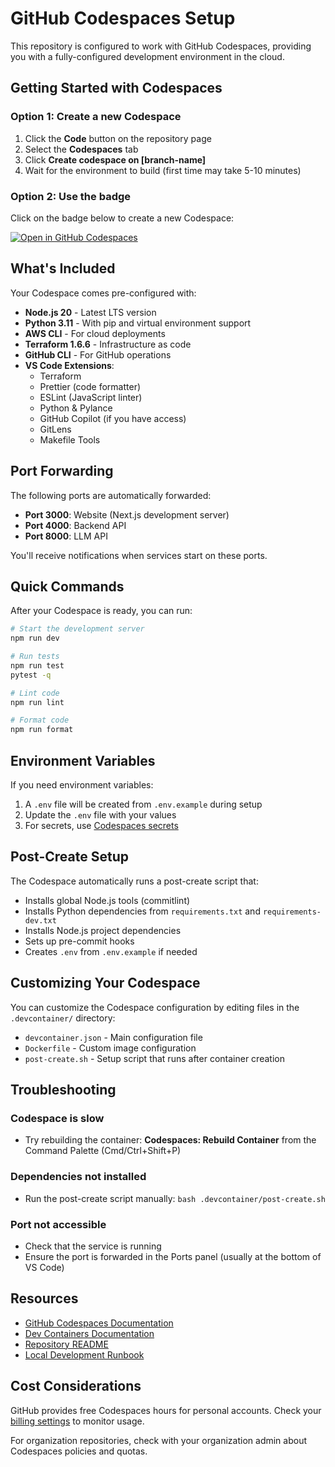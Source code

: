 # GitHub Codespaces Setup

This repository is configured to work with GitHub Codespaces, providing you with a fully-configured development environment in the cloud.

## Getting Started with Codespaces

### Option 1: Create a new Codespace

1. Click the **Code** button on the repository page
2. Select the **Codespaces** tab
3. Click **Create codespace on [branch-name]**
4. Wait for the environment to build (first time may take 5-10 minutes)

### Option 2: Use the badge

Click on the badge below to create a new Codespace:

[![Open in GitHub Codespaces](https://github.com/codespaces/badge.svg)](https://codespaces.new/blackboxprogramming/blackroad-prism-console)

## What's Included

Your Codespace comes pre-configured with:

- **Node.js 20** - Latest LTS version
- **Python 3.11** - With pip and virtual environment support
- **AWS CLI** - For cloud deployments
- **Terraform 1.6.6** - Infrastructure as code
- **GitHub CLI** - For GitHub operations
- **VS Code Extensions**:
  - Terraform
  - Prettier (code formatter)
  - ESLint (JavaScript linter)
  - Python & Pylance
  - GitHub Copilot (if you have access)
  - GitLens
  - Makefile Tools

## Port Forwarding

The following ports are automatically forwarded:

- **Port 3000**: Website (Next.js development server)
- **Port 4000**: Backend API
- **Port 8000**: LLM API

You'll receive notifications when services start on these ports.

## Quick Commands

After your Codespace is ready, you can run:

```bash
# Start the development server
npm run dev

# Run tests
npm run test
pytest -q

# Lint code
npm run lint

# Format code
npm run format
```

## Environment Variables

If you need environment variables:

1. A `.env` file will be created from `.env.example` during setup
2. Update the `.env` file with your values
3. For secrets, use [Codespaces secrets](https://docs.github.com/en/codespaces/managing-your-codespaces/managing-encrypted-secrets-for-your-codespaces)

## Post-Create Setup

The Codespace automatically runs a post-create script that:

- Installs global Node.js tools (commitlint)
- Installs Python dependencies from `requirements.txt` and `requirements-dev.txt`
- Installs Node.js project dependencies
- Sets up pre-commit hooks
- Creates `.env` from `.env.example` if needed

## Customizing Your Codespace

You can customize the Codespace configuration by editing files in the `.devcontainer/` directory:

- `devcontainer.json` - Main configuration file
- `Dockerfile` - Custom image configuration
- `post-create.sh` - Setup script that runs after container creation

## Troubleshooting

### Codespace is slow
- Try rebuilding the container: **Codespaces: Rebuild Container** from the Command Palette (Cmd/Ctrl+Shift+P)

### Dependencies not installed
- Run the post-create script manually: `bash .devcontainer/post-create.sh`

### Port not accessible
- Check that the service is running
- Ensure the port is forwarded in the Ports panel (usually at the bottom of VS Code)

## Resources

- [GitHub Codespaces Documentation](https://docs.github.com/en/codespaces)
- [Dev Containers Documentation](https://containers.dev/)
- [Repository README](../README.md)
- [Local Development Runbook](../RUNBOOK.md)

## Cost Considerations

GitHub provides free Codespaces hours for personal accounts. Check your [billing settings](https://github.com/settings/billing) to monitor usage.

For organization repositories, check with your organization admin about Codespaces policies and quotas.
